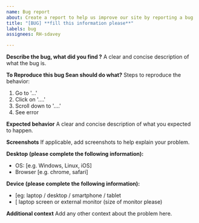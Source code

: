```yaml
---
name: Bug report
about: Create a report to help us improve our site by reporting a bug
title: "[BUG] **fill this information please**"
labels: bug
assignees: RH-sdavey

---
```


**Describe the bug, what did you find ?**
A clear and concise description of what the bug is.

**To Reproduce this bug Sean should do what?**
Steps to reproduce the behavior:
1. Go to '...'
2. Click on '....'
3. Scroll down to '....'
4. See error

**Expected behavior**
A clear and concise description of what you expected to happen.

**Screenshots**
If applicable, add screenshots to help explain your problem.

**Desktop (please complete the following information):**
 - OS: [e.g. Windows, Linux, iOS]
 - Browser [e.g. chrome, safari]

**Device (please complete the following information):**
 - [eg: laptop / desktop / smartphone / tablet
 - [ laptop screen or external monitor (size of monitor please)

**Additional context**
Add any other context about the problem here.
